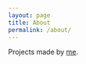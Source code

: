 ```yaml
---
layout: page
title: About
permalink: /about/
---
```


Projects made by [me](https://github.com/emtsn).
